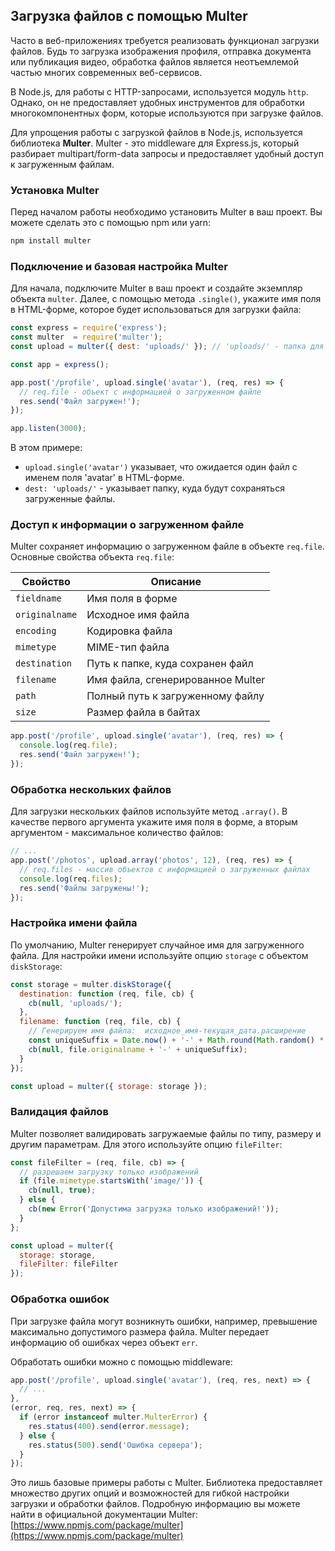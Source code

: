 ## Загрузка файлов с помощью Multer

Часто в веб-приложениях требуется реализовать функционал загрузки файлов. Будь то загрузка изображения профиля, отправка документа или публикация видео, обработка файлов является неотъемлемой частью многих современных веб-сервисов. 

В Node.js, для работы с HTTP-запросами, используется модуль `http`.  Однако, он не предоставляет удобных инструментов для обработки многокомпонентных форм, которые используются при загрузке файлов. 

Для упрощения работы с загрузкой файлов в Node.js,  используется библиотека **Multer**.  Multer - это middleware для Express.js, который разбирает multipart/form-data запросы и предоставляет удобный доступ к загруженным файлам.

### Установка Multer

Перед началом работы необходимо установить Multer в ваш проект. Вы можете сделать это с помощью npm или yarn:

```bash
npm install multer
```

### Подключение и базовая настройка Multer

Для начала, подключите Multer в ваш проект и создайте экземпляр объекта `multer`. Далее, с помощью метода `.single()`, укажите имя поля в HTML-форме, которое будет использоваться для загрузки файла: 

```javascript
const express = require('express');
const multer  = require('multer');
const upload = multer({ dest: 'uploads/' }); // 'uploads/' - папка для сохранения

const app = express();

app.post('/profile', upload.single('avatar'), (req, res) => {
  // req.file - объект с информацией о загруженном файле
  res.send('Файл загружен!');
});

app.listen(3000);
```

В этом примере: 

* `upload.single('avatar')`  указывает, что ожидается один файл с именем поля 'avatar' в HTML-форме.
* `dest: 'uploads/'`  -  указывает папку, куда будут сохраняться загруженные файлы. 

### Доступ к информации о загруженном файле

Multer сохраняет информацию о загруженном файле в объекте `req.file`. 
Основные свойства объекта `req.file`:

| Свойство | Описание |
|---|---|
| `fieldname`  | Имя поля в форме |
| `originalname`  | Исходное имя файла |
| `encoding`  | Кодировка файла |
| `mimetype`  | MIME-тип файла |
| `destination` | Путь к папке, куда сохранен файл |
| `filename` | Имя файла, сгенерированное Multer |
| `path` | Полный путь к загруженному файлу |
| `size` | Размер файла в байтах |

```javascript
app.post('/profile', upload.single('avatar'), (req, res) => {
  console.log(req.file); 
  res.send('Файл загружен!');
});
```

###  Обработка нескольких файлов

Для загрузки нескольких файлов используйте метод `.array()`. В качестве первого аргумента укажите имя поля в форме, а вторым аргументом - максимальное количество файлов:

```javascript
// ...
app.post('/photos', upload.array('photos', 12), (req, res) => {
  // req.files - массив объектов с информацией о загруженных файлах
  console.log(req.files); 
  res.send('Файлы загружены!');
});
```

###  Настройка имени файла

По умолчанию, Multer генерирует случайное имя для загруженного файла.  Для настройки имени используйте опцию `storage` с объектом `diskStorage`:

```javascript
const storage = multer.diskStorage({
  destination: function (req, file, cb) {
    cb(null, 'uploads/'); 
  },
  filename: function (req, file, cb) {
    // Генерируем имя файла:  исходное_имя-текущая_дата.расширение
    const uniqueSuffix = Date.now() + '-' + Math.round(Math.random() * 1E9);
    cb(null, file.originalname + '-' + uniqueSuffix);
  }
});

const upload = multer({ storage: storage });
```

### Валидация файлов

Multer позволяет валидировать загружаемые файлы по типу, размеру и другим параметрам.  Для этого используйте опцию `fileFilter`:

```javascript
const fileFilter = (req, file, cb) => {
  // разрешаем загрузку только изображений
  if (file.mimetype.startsWith('image/')) {
    cb(null, true);
  } else {
    cb(new Error('Допустима загрузка только изображений!'));
  }
};

const upload = multer({ 
  storage: storage,
  fileFilter: fileFilter 
});
```

### Обработка ошибок

При загрузке файла могут возникнуть ошибки, например, превышение максимально допустимого размера файла. Multer передает информацию об ошибках через объект `err`. 

Обработать ошибки можно с помощью middleware:

```javascript
app.post('/profile', upload.single('avatar'), (req, res, next) => {
  // ...
}, 
(error, req, res, next) => {
  if (error instanceof multer.MulterError) {
    res.status(400).send(error.message);
  } else {
    res.status(500).send('Ошибка сервера');
  }
});
```

Это лишь базовые примеры работы с Multer.  Библиотека предоставляет множество других опций и возможностей для гибкой настройки загрузки и обработки файлов.  Подробную информацию вы можете найти в официальной документации Multer:  [https://www.npmjs.com/package/multer](https://www.npmjs.com/package/multer) 
